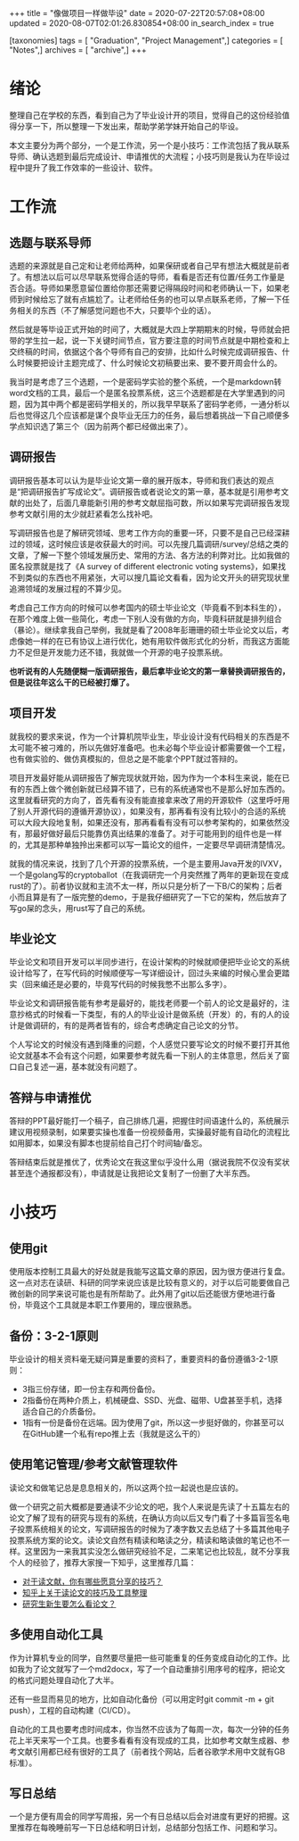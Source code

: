+++
title = "像做项目一样做毕设"
date = 2020-07-22T20:57:08+08:00
updated = 2020-08-07T02:01:26.830854+08:00
in_search_index = true

[taxonomies]
tags = [ "Graduation", "Project Management",]
categories = [ "Notes",]
archives = [ "archive",]
+++
# 绪论

整理自己在学校的东西，看到自己为了毕业设计开的项目，觉得自己的这份经验值得分享一下，所以整理一下发出来，帮助学弟学妹开始自己的毕设。

本文主要分为两个部分，一个是工作流，另一个是小技巧：工作流包括了我从联系导师、确认选题到最后完成设计、申请推优的大流程；小技巧则是我认为在毕设过程中提升了我工作效率的一些设计、软件。

<!-- more -->

# 工作流

## 选题与联系导师

选题的来源就是自己定和让老师给两种，如果保研或者自己早有想法大概就是前者了。有想法以后可以尽早联系觉得合适的导师，看看是否还有位置/任务工作量是否合适。导师如果愿意留位置给你那还需要记得隔段时间和老师确认一下，如果老师到时候给忘了就有点尴尬了。让老师给任务的也可以早点联系老师，了解一下任务相关的东西（不了解感觉问题也不大，只要毕个业的话）。

然后就是等毕设正式开始的时间了，大概就是大四上学期期末的时候，导师就会把带的学生拉一起，说一下关键时间节点，官方要注意的时间节点就是中期检查和上交终稿的时间，依据这个各个导师有自己的安排，比如什么时候完成调研报告、什么时候要把设计主题完成了、什么时候论文初稿要出来、要不要开周会什么的。

我当时是考虑了三个选题，一个是密码学实验的整个系统，一个是markdown转word文档的工具，最后一个是匿名投票系统，这三个选题都是在大学里遇到的问题，因为其中两个都是密码学相关的，所以我早早联系了密码学老师，一通分析以后也觉得这几个应该都是谋个良毕业无压力的任务，最后想着挑战一下自己顺便多学点知识选了第三个（因为前两个都已经做出来了）。

## 调研报告

调研报告基本可以认为是毕业论文第一章的展开版本，导师和我们表达的观点是“把调研报告扩写成论文”。调研报告或者说论文的第一章，基本就是引用参考文献的出处了，后面几章能新引用的参考文献屈指可数，所以如果写完调研报告发现参考文献引用的太少就赶紧看怎么找补吧。

写调研报告也是了解研究领域、思考工作方向的重要一环，只要不是自己已经深耕过的领域，这时候应该是收获最大的时间。可以先搜几篇调研/survey/总结之类的文章，了解一下整个领域发展历史、常用的方法、各方法的利弊对比。比如我做的匿名投票就是找了《A survey of different electronic voting systems》，如果找不到类似的东西也不用紧张，大可以搜几篇论文看看，因为论文开头的研究现状里追溯领域的发展过程的不算少见。

考虑自己工作方向的时候可以参考国内的硕士毕业论文（毕竟看不到本科生的），在那个难度上做一些简化，考虑一下别人没有做的方向，毕竟科研就是排列组合（暴论）。继续拿我自己举例，我就是看了2008年彭珊珊的硕士毕业论文以后，考虑像她一样的在已有协议上进行优化，她有用软件做形式化的分析，而我这方面能力不足但是开发能力还不错，我就做一个开源的电子投票系统。

**也听说有的人先随便糊一版调研报告，最后拿毕业论文的第一章替换调研报告的，但是说往年这么干的已经被打爆了。**

## 项目开发

就我校的要求来说，作为一个计算机院毕业生，毕业设计没有代码相关的东西是不太可能不被刁难的，所以先做好准备吧。也未必每个毕业设计都需要做一个工程，也有做实验的、做仿真模拟的，但总之是不能拿个PPT就过答辩的。

项目开发最好能从调研报告了解完现状就开始，因为作为一个本科生来说，能在已有的东西上做个微创新就已经算不错了，已有的系统通常也不是那么好加东西的。这里就看研究的方向了，首先看有没有能直接拿来改了用的开源软件（这里呼吁用了别人开源代码的遵循开源协议），如果没有，那再看有没有比较小的合适的系统可以大段大段地复制，如果还没有，那再看看有没有可以参考架构的，如果依然没有，那最好做好最后只能靠仿真出结果的准备了。对于可能用到的组件也是一样的，尤其是那种单独拎出来都可以写一篇论文的组件，一定要尽早调研清楚情况。

就我的情况来说，找到了几个开源的投票系统，一个是主要用Java开发的IVXV，一个是golang写的cryptoballot（在我调研完一个月突然推了两年的更新现在变成rust的了）。前者协议就和主流不太一样，所以只是分析了一下B/C的架构；后者小而且算是有了一版完整的demo，于是我仔细研究了一下它的架构，然后放弃了写go屎的念头，用rust写了自己的系统。

## 毕业论文

毕业论文和项目开发可以半同步进行，在设计架构的时候就顺便把毕业论文的系统设计给写了，在写代码的时候顺便写一写详细设计，回过头来编的时候心里会更踏实（回来编还是必要的，毕竟写代码的时候我憋不出那么多字）。

毕业论文和调研报告能有参考是最好的，能找老师要一个前人的论文是最好的，注意抄格式的时候看一下类型，有的人的毕业设计是做系统（开发）的，有的人的设计是做调研的，有的是两者皆有的，综合考虑确定自己论文的分节。

个人写论文的时候没有遇到降重的问题，个人感觉只要写论文的时候不要打开其他论文就基本不会有这个问题，如果要参考就先看一下别人的主体意思，然后关了窗口自己复述一遍，基本就没有问题了。

## 答辩与申请推优

答辩的PPT最好能打一个稿子，自己排练几遍，把握住时间语速什么的，系统展示建议用视频录制，如果要实操也准备一份视频备用，实操最好能有自动化的流程比如用脚本，如果没有脚本也提前给自己打个时间轴/备忘。

答辩结束后就是推优了，优秀论文在我这里似乎没什么用（据说我院不仅没有奖状甚至连个通报都没有），申请就是让我把论文复制了一份删了大半东西。

# 小技巧

## 使用git

使用版本控制工具最大的好处就是我能写这篇文章的原因，因为很方便进行复盘。这一点对志在读研、科研的同学来说应该是比较有意义的，对于以后可能要做自己微创新的同学来说可能也是有所帮助了。此外用了git以后还能很方便地进行备份，毕竟这个工具就是本职工作要用的，理应很熟悉。

## 备份：3-2-1原则

毕业设计的相关资料毫无疑问算是重要的资料了，重要资料的备份遵循3-2-1原则：

- 3指三份存储，即一份主存和两份备份。
- 2指备份在两种介质上，机械硬盘、SSD、光盘、磁带、U盘甚至手机，选择适合自己的介质备份。
- 1指有一份是备份在远端。因为使用了git，所以这一步挺好做的，你甚至可以在GitHub建一个私有repo推上去（我就是这么干的）

## 使用笔记管理/参考文献管理软件

读论文和做笔记总是息息相关的，所以这两个拉一起说也是应该的。

做一个研究之前大概都是要通读不少论文的吧，我个人来说是先读了十五篇左右的论文了解了现有的研究与现有的系统，在确认方向以后又专门看了十多篇盲签名电子投票系统相关的论文，写调研报告的时候为了凑字数又去总结了十多篇其他电子投票系统方案的论文。读论文自然有精读和略读之分，精读和略读做的笔记也不一样。这里因为一来我其实没怎么做研究经验不足，二来笔记也比较乱，就不分享我个人的经验了，推荐大家搜一下知乎，这里推荐几篇：

- [对于读文献，你有哪些愿意分享的技巧？](https://www.zhihu.com/question/37779411)
- [知乎上关于读论文的技巧及工具整理](https://zhuanlan.zhihu.com/p/47024495)
- [研究生新生要怎么看论文？](https://www.zhihu.com/question/304334959)

## 多使用自动化工具

作为计算机专业的同学，自然要尽量把一些可能重复的任务变成自动化的工作。比如我为了论文就写了一个md2docx，写了一个自动重排引用序号的程序，把论文的格式问题处理自动化了大半。

还有一些显而易见的地方，比如自动化备份（可以用定时git commit -m + git push），工程的自动构建（CI/CD）。

自动化的工具也要考虑时间成本，你当然不应该为了每周一次，每次一分钟的任务花上半天来写一个工具。也要多看看有没有现成的工具，比如参考文献生成器、参考文献引用都已经有很好的工具了（前者找个网站，后者谷歌学术用中文就有GB标准）。

## 写日总结

一个是方便有周会的同学写周报，另一个有日总结以后会对进度有更好的把握。这里推荐在每晚睡前写一下日总结和明日计划，总结部分包括工作、问题和学习。